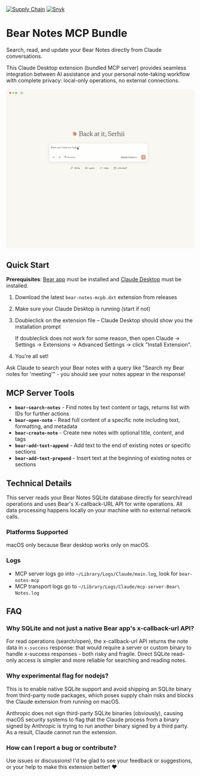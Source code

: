 [![Supply Chain](https://github.com/vasylenko/claude-desktop-extension-bear-notes/actions/workflows/workflow.yml/badge.svg)](https://github.com/vasylenko/claude-desktop-extension-bear-notes/actions/workflows/workflow.yml)
[![Snyk](https://snyk.io/test/github/vasylenko/claude-desktop-extension-bear-notes/badge.svg)](https://snyk.io/test/github/vasylenko/claude-desktop-extension-bear-notes)
    
# Bear Notes MCP Bundle

Search, read, and update your Bear Notes directly from Claude conversations.

This Claude Desktop extension (bundled MCP server) provides seamless integration between AI assistance and your personal note-taking workflow with complete privacy: local-only operations, no external connections.

![](./docs/demo.gif)

## Quick Start

**Prerequisites**: [Bear app](https://bear.app/) must be installed and [Claude Desktop](https://claude.ai/download) must be installed.

1. Download the latest `bear-notes-mcpb.dxt` extension from releases
2. Make sure your Claude Desktop is running (start if not)
3. Doubleclick on the extension file – Claude Desktop should show you the installation prompt

    If doubleclick does not work for some reason, then open Claude -> Settings -> Extensions -> Advanced Settings -> click "Install Extension".
4. You're all set!

Ask Claude to search your Bear notes with a query like "Search my Bear notes for 'meeting'" - you should see your notes appear in the response!

## MCP Server Tools

- **`bear-search-notes`** - Find notes by text content or tags, returns list with IDs for further actions
- **`bear-open-note`** - Read full content of a specific note including text, formatting, and metadata  
- **`bear-create-note`** - Create new notes with optional title, content, and tags
- **`bear-add-text-append`** - Add text to the end of existing notes or specific sections
- **`bear-add-text-prepend`** - Insert text at the beginning of existing notes or sections

## Technical Details

This server reads your Bear Notes SQLite database directly for search/read operations and uses Bear's X-callback-URL API for write operations. All data processing happens locally on your machine with no external network calls.

### Platforms Supported
macOS only because Bear desktop works only on macOS.

### Logs
- MCP server logs go into `~/Library/Logs/Claude/main.log`, look for `bear-notes-mcp`
- MCP transport logs go to `~/Library/Logs/Claude/mcp-server-Bear\ Notes.log` 

## FAQ

### Why SQLite and not just a native Bear app's x-callback-url API?

For read operations (search/open), the x-callback-url API returns the note data in `x-success` response: that would require a server or custom binary to handle x-success responses - both risky and fragile. Direct SQLite read-only access is simpler and more reliable for searching and reading notes.

### Why experimental flag for nodejs?

This is to enable native SQLite support and avoid shipping an SQLite binary from third-party node packages, which poses supply chain risks and blocks the Claude extension from running on macOS.

Anthropic does not sign third-party SQLite binaries (obviously), causing macOS security systems to flag that the Claude process from a binary signed by Anthropic is trying to run another binary signed by a third party. As a result, Claude cannot run the extension. 

### How can I report a bug or contribute? 

Use issues or discussions! I'd be glad to see your feedback or suggestions, or your help to make this extension better! ❤️ 
